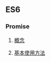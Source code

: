 ## ES6

### Promise

1. [概念](https://github.com/HurricaneTBS/nodejs/blob/e2fb5b34e8585058911d4232dbfd9b1220d3d11f/es/note/promise/1.%E6%A6%82%E5%BF%B5.md)

2. [基本使用方法](https://github.com/HurricaneTBS/nodejs/blob/eb86467d3bb9a534fd08d94e7a207dd661c95fcc/es/note/promise/2.%E5%9F%BA%E6%9C%AC%E7%94%A8%E6%B3%95.md)